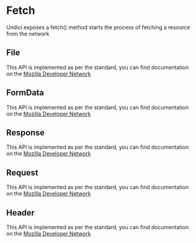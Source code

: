 # Fetch

Undici exposes a fetch() method starts the process of fetching a resource from the network

## File

This API is implemented as per the standard, you can find documentation on the [Mozilla Developer Network](https://developer.mozilla.org/en-US/docs/Web/API/File)

## FormData

This API is implemented as per the standard, you can find documentation on the [Mozilla Developer Network](https://developer.mozilla.org/en-US/docs/Web/API/FormData)

## Response

This API is implemented as per the standard, you can find documentation on the [Mozilla Developer Network](https://developer.mozilla.org/en-US/docs/Web/API/Response)

## Request

This API is implemented as per the standard, you can find documentation on the [Mozilla Developer Network](https://developer.mozilla.org/en-US/docs/Web/API/Request)

## Header

This API is implemented as per the standard, you can find documentation on the [Mozilla Developer Network](https://developer.mozilla.org/en-US/docs/Web/API/Headers)
